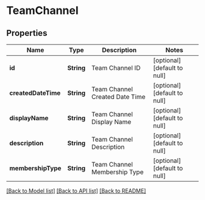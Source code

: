 # TeamChannel
## Properties

| Name | Type | Description | Notes |
|------------ | ------------- | ------------- | -------------|
| **id** | **String** | Team Channel ID | [optional] [default to null] |
| **createdDateTime** | **String** | Team Channel Created Date Time | [optional] [default to null] |
| **displayName** | **String** | Team Channel Display Name | [optional] [default to null] |
| **description** | **String** | Team Channel Description | [optional] [default to null] |
| **membershipType** | **String** | Team Channel Membership Type | [optional] [default to null] |

[[Back to Model list]](../README.md#documentation-for-models) [[Back to API list]](../README.md#documentation-for-api-endpoints) [[Back to README]](../README.md)


